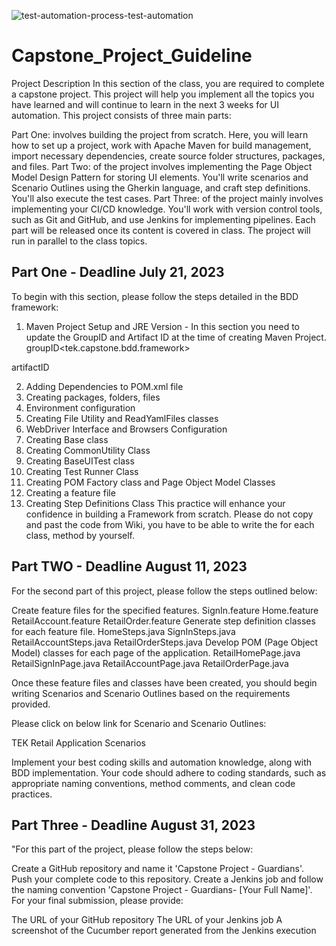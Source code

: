 ![test-automation-process-test-automation](https://github.com/IbrahimaDIALLOBowe/Capstone_Project_Guideline/assets/37409856/352b9d9f-bb04-440c-a03c-38f28a392481)


# Capstone_Project_Guideline

Project Description
In this section of the class, you are required to complete a capstone project. This project will help you implement all the topics you have learned and will continue to learn in the next 3 weeks for UI automation. This project consists of three main parts:

 

Part One:  involves building the project from scratch. Here, you will learn how to set up a project, work with Apache Maven for build management, import necessary dependencies, create source folder structures, packages, and files.
Part Two: of the project involves implementing the Page Object Model Design Pattern for storing UI elements. You'll write scenarios and Scenario Outlines using the Gherkin language, and craft step definitions. You'll also execute the test cases.
Part Three:  of the project mainly involves implementing your CI/CD knowledge. You'll work with version control tools, such as Git and GitHub, and use Jenkins for implementing pipelines.
Each part will be released once its content is covered in class. The project will run in parallel to the class topics.

## Part One  - Deadline July 21, 2023 

To begin with this section, please follow the steps detailed in the BDD framework: 

 1. Maven Project Setup and JRE Version     - In this section you need to update the GroupID and Artifact ID at the time of creating Maven Project. 
groupID<tek.capstone.bdd.framework>

artifactID<tek-capstone-guardians>

 

2. Adding Dependencies to POM.xml file
3. Creating packages, folders, files
4. Environment configuration
5. Creating File Utility and ReadYamlFiles classes
6. WebDriver Interface and Browsers Configuration
7. Creating Base class
8. Creating CommonUtility Class
9. Creating BaseUITest class
10. Creating Test Runner Class
11. Creating POM Factory class and Page Object Model Classes
12. Creating a feature file
13. Creating Step Definitions Class
This practice will enhance your confidence in building a Framework from scratch. Please do not copy and past the code from Wiki, you have to be able to write the for each class, method by yourself.

 

## Part TWO - Deadline August 11, 2023 
For the second part of this project, please follow the steps outlined below:

 

Create feature files for the specified features.
SignIn.feature
Home.feature
RetailAccount.feature
RetailOrder.feature
Generate step definition classes for each feature file.
HomeSteps.java
SignInSteps.java
RetailAccountSteps.java
RetailOrderSteps.java
Develop POM (Page Object Model) classes for each page of the application.
RetailHomePage.java
RetailSignInPage.java
RetailAccountPage.java
RetailOrderPage.java
 

Once these feature files and classes have been created, you should begin writing Scenarios and Scenario Outlines based on the requirements provided.

Please click on below link for Scenario and Scenario Outlines:

TEK Retail Application Scenarios

Implement your best coding skills and automation knowledge, along with BDD implementation. Your code should adhere to coding standards, such as appropriate naming conventions, method comments, and clean code practices.
 

## Part Three - Deadline August 31, 2023 

"For this part of the project, please follow the steps below:

Create a GitHub repository and name it 'Capstone Project - Guardians'.
Push your complete code to this repository.
Create a Jenkins job and follow the naming convention 'Capstone Project - Guardians- [Your Full Name]'.
For your final submission, please provide:

The URL of your GitHub repository
The URL of your Jenkins job
A screenshot of the Cucumber report generated from the Jenkins execution
